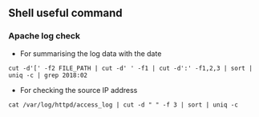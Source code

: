 ## Shell useful command
### Apache log check
* For summarising the log data with the date
```
cut -d'[' -f2 FILE_PATH | cut -d' ' -f1 | cut -d':' -f1,2,3 | sort | uniq -c | grep 2018:02
```
* For checking the source IP address
```
cat /var/log/httpd/access_log | cut -d " " -f 3 | sort | uniq -c
```
